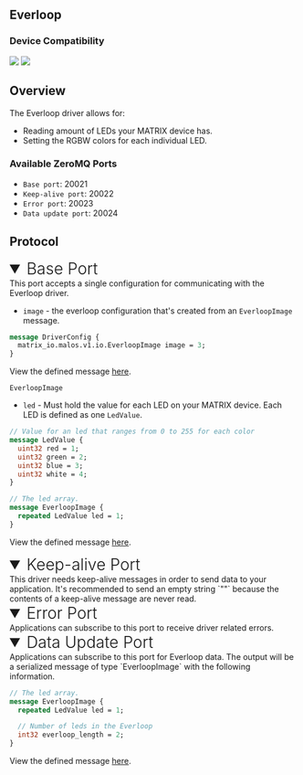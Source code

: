 <h2 style="padding-top:0">Everloop</h2>

### Device Compatibility
<img class="creator-compatibility-icon" src="../../img/creator-icon.svg">
<img class="voice-compatibility-icon" src="../../img/voice-icon.svg">

## Overview

The Everloop driver allows for:

* Reading amount of LEDs your MATRIX device has.
* Setting the RGBW colors for each individual LED.

<h3 style="padding-top:0">Available ZeroMQ Ports</h3>

* `Base port`: 20021
* `Keep-alive port`: 20022
* `Error port`: 20023
* `Data update port`: 20024

## Protocol

<!-- Base PORT -->
<details open>
<summary style="font-size: 1.75rem; font-weight: 300;">Base Port</summary>
This port accepts a single configuration for communicating with the Everloop driver. 

* `image` - the everloop configuration that's created from an `EverloopImage` message.

```protobuf
message DriverConfig {
  matrix_io.malos.v1.io.EverloopImage image = 3;
}
```
View the defined message <a href="https://github.com/matrix-io/protocol-buffers/blob/master/matrix_io/malos/v1/driver.proto" target="_blank">here</a>.

`EverloopImage` 

* `led` - Must hold the value for each LED on your MATRIX device. Each LED is defined as one `LedValue`.

```protobuf
// Value for an led that ranges from 0 to 255 for each color
message LedValue {
  uint32 red = 1;
  uint32 green = 2;
  uint32 blue = 3;
  uint32 white = 4;
}

// The led array.
message EverloopImage {
  repeated LedValue led = 1;
}
```
View the defined message <a href="https://github.com/matrix-io/protocol-buffers/blob/65397022e73ac98ec2b217937f133a9eefbd8f01/matrix_io/malos/v1/io.proto" target="_blank">here</a>.
</details>

<!-- Keep-alive PORT -->
<details open>
<summary style="font-size: 1.75rem; font-weight: 300;">Keep-alive Port</summary>
This driver needs keep-alive messages in order to send data to your application. It's recommended to send an empty string `""` because the contents of a keep-alive message are never read.
</details>

<!-- Error PORT -->
<details open>
<summary style="font-size: 1.75rem; font-weight: 300;">Error Port</summary>
Applications can subscribe to this port to receive driver related errors.
</details>

<!-- Data Update PORT -->
<details open>
<summary style="font-size: 1.75rem; font-weight: 300;">Data Update Port</summary>
Applications can subscribe to this port for Everloop data. The output will be a serialized message of type `EverloopImage` with the following information.

```protobuf
// The led array.
message EverloopImage {
  repeated LedValue led = 1;

  // Number of leds in the Everloop
  int32 everloop_length = 2;
}
```
View the defined message <a href="https://github.com/matrix-io/protocol-buffers/blob/65397022e73ac98ec2b217937f133a9eefbd8f01/matrix_io/malos/v1/io.proto" target="_blank">here</a>.
</details>